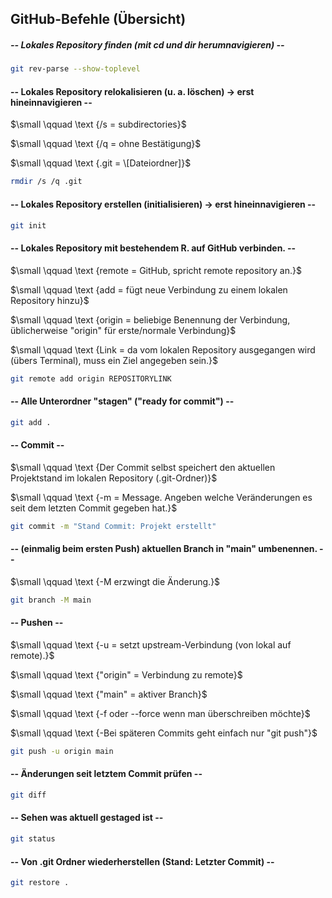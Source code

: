 ## GitHub-Befehle (Übersicht)

##### -- Lokales Repository finden (mit cd und dir herumnavigieren) --

```bash
git rev-parse --show-toplevel
```


#### -- Lokales Repository relokalisieren (u. a. löschen) -> erst hineinnavigieren --

$\small \qquad \text	{/s = subdirectories}$

$\small \qquad \text	{/q = ohne Bestätigung}$

$\small \qquad \text	{.git = \[Dateiordner]}$

```bash
rmdir /s /q .git
```


#### -- Lokales Repository erstellen (initialisieren) -> erst hineinnavigieren --

```bash
git init
```


#### -- Lokales Repository mit bestehendem R. auf GitHub verbinden. --

$\small \qquad \text	{remote = GitHub, spricht remote repository an.}$

$\small \qquad \text	{add = fügt neue Verbindung zu einem lokalen Repository hinzu}$

$\small \qquad \text	{origin = beliebige Benennung der Verbindung, üblicherweise "origin" für erste/normale Verbindung}$

$\small \qquad \text	{Link = da vom lokalen Repository ausgegangen wird (übers Terminal), muss ein Ziel angegeben sein.}$

```bash
git remote add origin REPOSITORYLINK
```


#### -- Alle Unterordner "stagen" ("ready for commit") --

```bash
git add .
```


#### -- Commit --

$\small \qquad \text	{Der Commit selbst speichert den aktuellen Projektstand im lokalen Repository (.git-Ordner)}$

$\small \qquad \text	{-m = Message. Angeben welche Veränderungen es seit dem letzten Commit gegeben hat.}$

```bash
git commit -m "Stand Commit: Projekt erstellt"
```


#### -- (einmalig beim ersten Push) aktuellen Branch in "main" umbenennen. --

$\small \qquad \text	{-M erzwingt die Änderung.}$

```bash
git branch -M main
```


#### -- Pushen --

$\small \qquad \text {-u = setzt upstream-Verbindung (von lokal auf remote).}$

$\small \qquad \text {"origin" = Verbindung zu remote}$

$\small \qquad \text {"main" = aktiver Branch}$
 
$\small \qquad \text {-f oder --force wenn man überschreiben möchte}$

$\small \qquad \text {-Bei späteren Commits geht einfach nur "git push"}$

```bash
git push -u origin main
```


#### -- Änderungen seit letztem Commit prüfen --

```bash
git diff
```


#### -- Sehen was aktuell gestaged ist --

```bash
git status
```


#### -- Von .git Ordner wiederherstellen (Stand: Letzter Commit) --

```bash
git restore .
```


